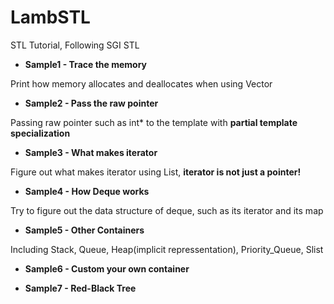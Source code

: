 # LambSTL
STL Tutorial, Following SGI STL

* **Sample1 - Trace the memory**

Print how memory allocates and deallocates when using Vector

* **Sample2 - Pass the raw pointer**

Passing raw pointer such as int* to the template with **partial template specialization**

* **Sample3 - What makes iterator**

Figure out what makes iterator using List, **iterator is not just a pointer!**

* **Sample4 - How Deque works**

Try to figure out the data structure of deque, such as its iterator and its map

* **Sample5 - Other Containers**

Including Stack, Queue, Heap(implicit repressentation), Priority_Queue, Slist

* **Sample6 - Custom your own container**


* **Sample7 - Red-Black Tree**
